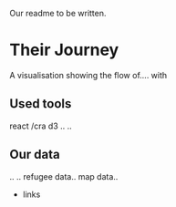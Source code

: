 Our readme to be written.

# Their Journey
A visualisation showing the flow of....
with 

## Used tools
react /cra
d3
..
..

## Our data
..
..
refugee data..
map data..
+ links